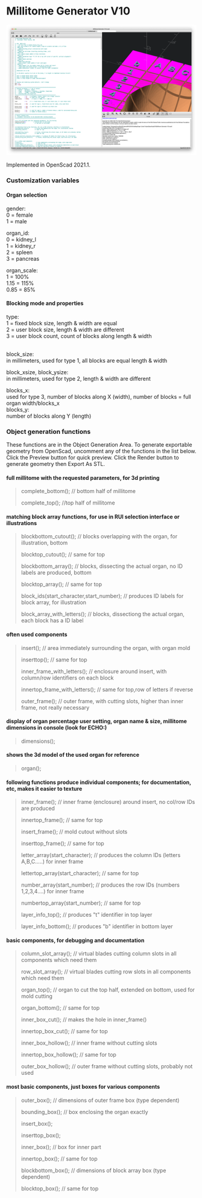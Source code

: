 # Millitome Generator V10

![Millitome Generator V10!](images/Millitome-Generator-V10.png "Millitome Generator V10")

Implemented in OpenScad 2021.1.<br>


<h3>Customization variables</h3>
<h4>Organ selection</h4>

gender:<br> 
0 = female<br>
1 = male<br>

organ_id:<br>
0 = kidney_l<br>
1 = kidney_r<br>
2 = spleen<br>
3 = pancreas<br>

organ_scale:<br>
1 = 100%<br>
1.15 = 115%<br>
0.85 = 85%<br>

<h4>Blocking mode and properties</h4>
type:<br>
1 = fixed block size, length & width are equal<br>
2 = user block size, length & width are different<br>
3 = user block count, count of blocks along length & width<br><br>

block_size:<br>
in millimeters, used for type 1, all blocks are equal length & width<br>

block_xsize, block_ysize:<br>
in millimeters, used for type 2, length & width are different<br>

blocks_x:<br>
used for type 3, number of blocks along X (width), number of blocks = full organ width/blocks_x<br>
blocks_y:<br>
number of blocks along Y (length)<br>

<h3>Object generation functions</h3>

These functions are in the Object Generation Area. To generate exportable geometry from OpenScad, uncomment any of the functions in the list below. Click the Preview button for quick preview. Click the Render button to generate geometry then Export As STL.<br>

<h4>full millitome with the requested parameters, for 3d printing</h4>

> complete_bottom();  // bottom half of millitome
> 
> complete_top();   //top half of millitome

<h4>matching block array functions, for use in RUI selection interface or illustrations</h4>

> blockbottom_cutout();    // blocks overlapping with the organ, for illustration, bottom
> 
> blocktop_cutout();    // same for top
> 
> blockbottom_array();    // blocks, dissecting the actual organ, no ID labels are produced, bottom
> 
> blocktop_array();    // same for top  
> 
> block_ids(start_character,start_number);    // produces ID labels for block array, for illustration
> 
> block_array_with_letters();    // blocks, dissectiong the actual organ, each block has a ID label


<h4>often used components</h4>

> insert();    // area immediately surrounding the organ, with organ mold
> 
> inserttop();    // same for top
> 
> inner_frame_with_letters();    // enclosure around insert, with column/row identifiers on each block
> 
> innertop_frame_with_letters();    // same for top,row of letters if reverse
>
> outer_frame();    // outer frame, with cutting slots, higher than inner frame, not really necessary


<h4>display of organ percentage user setting, organ name & size, millitome dimensions in console (look for ECHO:)</h4>

> dimensions(); 

<h4>shows the 3d model of the used organ for reference</h4>

> organ();


<h4>following functions produce individual components; for documentation, etc, makes it easier to texture</h4>

> inner_frame();    // inner frame (enclosure) around insert, no col/row IDs are produced
> 
> innertop_frame();    // same for top
> 
> insert_frame();    // mold cutout without slots
> 
> inserttop_frame();    // same for top
> 
> letter_array(start_character);    // produces the column IDs (letters A,B,C.....) for inner frame
> 
> lettertop_array(start_character);    // same for top
> 
> number_array(start_number);    // produces the row IDs (numbers 1,2,3,4....) for inner frame
> 
> numbertop_array(start_number);    // same for top
> 
> layer_info_top();    // produces "t" identifier in top layer
> 
> layer_info_bottom();    // produces "b" identifier in bottom layer


<h4>basic components, for debugging and documentation</h4>

> column_slot_array();    // virtual blades cutting column slots in all components which need them
> 
> row_slot_array();    // virtual blades cutting row slots in all components which need them
> 
> organ_top();    // organ to cut the top half, extended on bottom, used for mold cutting
> 
> organ_bottom();    // same for top
> 
> inner_box_cut();    // makes the hole in inner_frame()
> 
> innertop_box_cut();    // same for top
> 
> inner_box_hollow();    // inner frame without cutting slots
> 
> innertop_box_hollow();    // same for top
> 
> outer_box_hollow();    // outer frame without cutting slots, probably not used

<h4>most basic components, just boxes for various components</h4>

> outer_box();    // dimensions of outer frame box (type dependent)
> 
> bounding_box();    // box enclosing the organ exactly
> 
> insert_box();
> 
> inserttop_box();
> 
> inner_box();    // box for inner part
> 
> innertop_box();    // same for top
> 
> blockbottom_box();    // dimensions of block array box (type dependent)
> 
> blocktop_box();    // same for top
